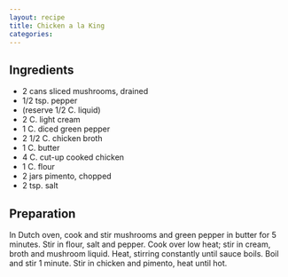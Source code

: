 ```yaml
---
layout: recipe
title: Chicken a la King
categories:
---
```


## Ingredients

- 2 cans sliced mushrooms, drained
- 1/2 tsp. pepper
- (reserve 1/2 C. liquid)
- 2 C. light cream
- 1 C. diced green pepper
- 2 1/2 C. chicken broth
- 1 C. butter
- 4 C. cut-up cooked chicken
- 1 C. flour
- 2 jars pimento, chopped
- 2 tsp. salt

## Preparation

In Dutch oven, cook and stir mushrooms and green pepper in butter for 5 minutes.  Stir in flour, salt and pepper.  Cook over low heat; stir in cream, broth and mushroom liquid.  Heat, stirring constantly until sauce boils.  Boil and stir 1 minute.  Stir in chicken and pimento, heat until hot.